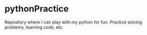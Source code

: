 # pythonPractice
Repository where I can play with my python for fun. Practice solving problems, learning code, etc.
